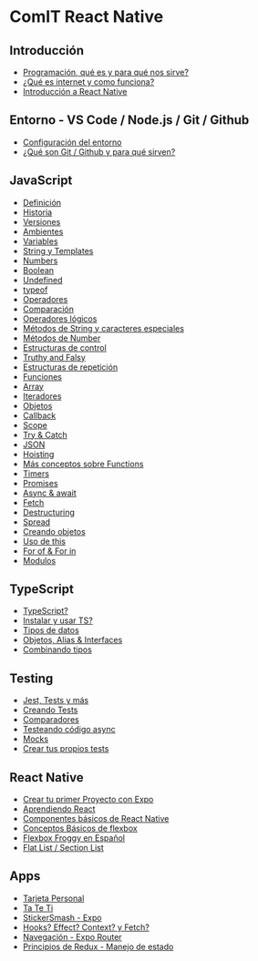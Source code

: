 # ComIT React Native

## Introducción

- [Programación, qué es y para qué nos sirve?](programacion.md)
- [¿Qué es internet y como funciona?](internet.md#qué-es)
- [Introducción a React Native](reactnative.md)

## Entorno - VS Code / Node.js / Git / Github

- [Configuración del entorno](setupjs.md)
- [¿Qué son Git / Github y para qué sirven?](git.md)

## JavaScript

- [Definición](javascript/definicion.md)
- [Historia](javascript/historia.md)
- [Versiones](javascript/versiones.md)
- [Ambientes](javascript/ambientes.md)
- [Variables](javascript/variables.md)
- [String y Templates](javascript/string.md)
- [Numbers](javascript/numbers.md)
- [Boolean](javascript/boolean.md)
- [Undefined](javascript/undefined.md)
- [typeof](javascript/typeof.md)
- [Operadores](javascript/operadores.md)
- [Comparación](javascript/comparacion.md)
- [Operadores lógicos](javascript/operadoreslogicos.md)
- [Métodos de String y caracteres especiales](javascript/metodosdestring.md)
- [Métodos de Number](javascript/numbersmetodos.md)
- [Estructuras de control](javascript/estructurasdecontrol.md)
- [Truthy and Falsy](javascript/truthyandfalsy.md)
- [Estructuras de repetición](javascript/estructurasderepeticion.md)
- [Funciones](javascript/funciones.md)
- [Array](javascript/array.md)
- [Iteradores](javascript/iteradores.md)
- [Objetos](javascript/objetos.md)
- [Callback](javascript/callback.md)
- [Scope](javascript/scope.md)
- [Try & Catch](javascript/tryandcatch.md)
- [JSON](javascript/json.md)
- [Hoisting](javascript/hoisting.md)
- [Más conceptos sobre Functions](javascript/advanceFunctions.md)
- [Timers](javascript/timers.md)
- [Promises](javascript/promises.md)
- [Async & await](javascript/asyncandawait.md)
- [Fetch](javascript/fetch.md)
- [Destructuring](javascript/destructuring.md)
- [Spread](javascript/spread.md)
- [Creando objetos](javascript/creandoobjetos.md)
- [Uso de this](javascript/this.md)
- [For of & For in](javascript/forinforof.md)
- [Modulos](javascript/modulos.md)

## TypeScript

- [TypeScript?](typescript/intro.md)
- [Instalar y usar TS?](typescript/installing.md)
- [Tipos de datos](typescript/tipos_mas_comunes.md)
- [Objetos, Alias & Interfaces](typescript/objetos_tipos_e_interfaces.md)
- [Combinando tipos](typescript/combinando_tipos.md)

## Testing

- [Jest, Tests y más](jest/jest_tests_y_mas.md)
- [Creando Tests](jest/creando_tests.md)
- [Comparadores](jest/comparadores.md)
- [Testeando código async](jest/async.md)
- [Mocks](jest/mocks.md)
- [Crear tus propios tests](jest/creartests.md)

## React Native

- [Crear tu primer Proyecto con Expo](reactnative/primerproyecto.md)
- [Aprendiendo React](reactnative/aprendiendoreact.md)
- [Componentes básicos de React Native](reactnative/componentesbasicosrn.md)
- [Conceptos Básicos de flexbox](https://developer.mozilla.org/es/docs/Web/CSS/CSS_flexible_box_layout/Basic_concepts_of_flexbox)
- [Flexbox Froggy en Español](https://flexboxfroggy.com/#es)
- [Flat List / Section List](reactnative/listas.md)

## Apps

- [Tarjeta Personal](reactnative/tarjetapersonal.md)
- [Ta Te Ti](reactnative/tictactoe.md)
- [StickerSmash - Expo](reactnative/stickersmash.md)
- [Hooks? Effect? Context? y Fetch?](reactnative/hookseffectcontextfetch.md)
- [Navegación - Expo Router](reactnative/navegacion.md)
- [Principios de Redux - Manejo de estado](reactnative/basicredux.md)

<!-- - [Ahora a distribuir y publicar nuestra App](reactnative/eastutorial.md) -->
<!--
Tutoriales de Expo
- Redux / Manejo de estado
- Firebase Login
- Usar la cámara
- Splash Screen & Icon

- Notificaciones
- Modulo Nativo


## Componentes Básicos:

## Gestión de estado:

- [Gestión de estado](statemanagement.md)
- [Estado en componentes de clase (Class)](stateclass.md)
- [Uso de hooks para estado en componentes funcionales](hookfunc.md)

## Integración con Firebase y desarrollo de aplicaciones

- [ntroducción a Firebase y configuración de un proyecto Firebase](introfirebasesetup.md)
- [Autenticación Firebase](firebaseauthen.md)

## Integración con Firebase y Desarrollo de Apps

- [Firebase Firestore](crudfirestore.md)
- [Características avanzadas de React Native](advancedreactnative.md)
  -->
